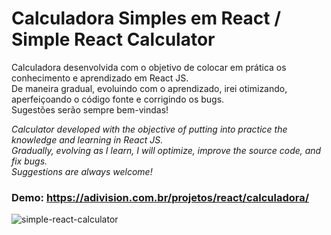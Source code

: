 # Calculadora Simples em React / Simple React Calculator

Calculadora desenvolvida com o objetivo de colocar em prática os conhecimento e aprendizado em React JS.  
De maneira gradual, evoluindo com o aprendizado, irei otimizando, aperfeiçoando o código fonte e corrigindo os bugs.  
Sugestões serão sempre bem-vindas!

_Calculator developed with the objective of putting into practice the knowledge and learning in React JS.  
Gradually, evolving as I learn, I will optimize, improve the source code, and fix bugs.  
Suggestions are always welcome!_

### Demo: https://adivision.com.br/projetos/react/calculadora/  


![simple-react-calculator](https://user-images.githubusercontent.com/7112562/168508940-ca0e9865-0bd9-420f-95a4-9b2a7ee99380.png)
